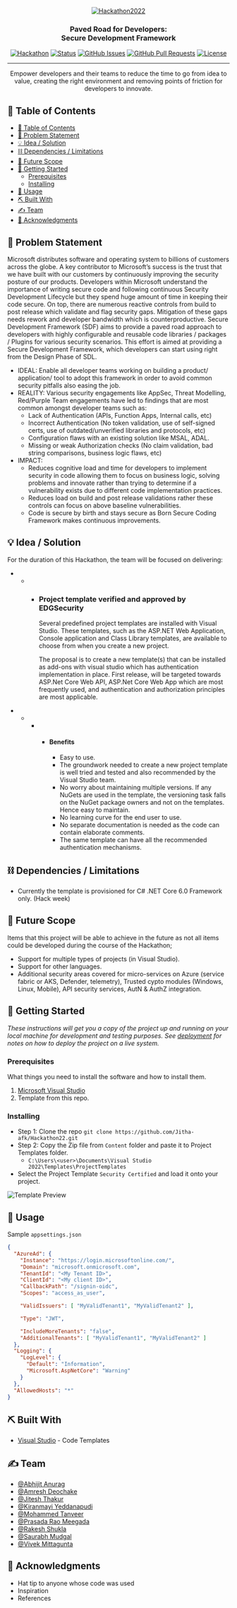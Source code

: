 <p align="center">
  <a href="" rel="noopener">
 <img src="Images/logo-graphicbg.gif" alt="Hackathon2022"></a>
</p>
<h3 align="center">Paved Road for Developers:<br>Secure Development Framework</h3>

<div align="center">

  [![Hackathon](https://img.shields.io/badge/hackathon-PavedRoad-orange.svg)](https://hackbox.microsoft.com/project/3245) 
  [![Status](https://img.shields.io/badge/status-active-success.svg)]() 
  [![GitHub Issues](https://img.shields.io/github/issues/Jitha-afk/Hackathon22.svg)](https://github.com/Jitha-afk/Hackathon22/issues)
  [![GitHub Pull Requests](https://img.shields.io/github/issues-pr/Jitha-afk/Hackathon22.svg)](https://github.com/Jitha-afk/Hackathon22/pulls)
  [![License](https://img.shields.io/badge/license-MIT-blue.svg)](LICENSE.md)

</div>

---

<p align="center"> Empower developers and their teams to reduce the time to go from idea to value, creating the right environment and removing points of friction for developers to innovate.
    <br> 
</p>

## 📝 Table of Contents
- [📝 Table of Contents](#-table-of-contents)
- [🧐 Problem Statement <a name = "problem_statement"></a>](#-problem-statement-)
- [💡 Idea / Solution <a name = "idea"></a>](#-idea--solution-)
- [⛓️ Dependencies / Limitations <a name = "limitations"></a>](#️-dependencies--limitations-)
- [🚀 Future Scope <a name = "future_scope"></a>](#-future-scope-)
- [🏁 Getting Started <a name = "getting_started"></a>](#-getting-started-)
  - [Prerequisites](#prerequisites)
  - [Installing](#installing)
- [🎈 Usage <a name="usage"></a>](#-usage-)
- [⛏️ Built With <a name = "tech_stack"></a>](#️-built-with-)
- [✍️ Team <a name = "authors"></a>](#️-team-)
- [🎉 Acknowledgments <a name = "acknowledgments"></a>](#-acknowledgments-)

## 🧐 Problem Statement <a name = "problem_statement"></a>
Microsoft distributes software and operating system to billions of customers across the globe. A key contributor to Microsoft’s success is the trust that we have built with our customers by continuously improving the security posture of our products. Developers within Microsoft understand the importance of writing secure code and following continuous Security Development Lifecycle but they spend huge amount of time in keeping their code secure. On top, there are numerous reactive controls from build to post release which validate and flag security gaps. Mitigation of these gaps needs rework and developer bandwidth which is counterproductive. Secure Development Framework (SDF) aims to provide a paved road approach to developers with highly configurable and reusable code libraries / packages / Plugins for various security scenarios. This effort is aimed at providing a Secure Development Framework, which developers can start using right from the Design Phase of SDL.

- IDEAL: Enable all developer teams working on building a product/ application/ tool to adopt this framework in order to avoid common security pitfalls also easing the job.
- REALITY: Various security engagements like AppSec, Threat Modelling, Red/Purple Team engagements have led to findings that are most common amongst developer teams such as:
  - Lack of Authentication (APIs, Function Apps, Internal calls, etc)
  - Incorrect Authentication (No token validation, use of self-signed certs, use of outdated/unverified libraries and protocols, etc)
  - Configuration flaws with an existing solution like MSAL, ADAL.
  - Missing or weak Authorization checks (No claim validation, bad string comparisons, business logic flaws, etc)
- IMPACT:
  - Reduces cognitive load and time for developers to implement security in code allowing them to focus on business logic, solving problems and innovate rather than trying to determine if a vulnerability exists due to different code implementation practices.
  - Reduces load on build and post release validations rather these controls can focus on above baseline vulnerabilities. 
  - Code is secure by birth and stays secure as Born Secure Coding Framework makes continuous improvements.

## 💡 Idea / Solution <a name = "idea"></a>
For the duration of this Hackathon, the team will be focused on delivering:

- - - ### Project template verified and approved by EDGSecurity
        Several predefined project templates are installed with Visual Studio. These templates, such as the ASP.NET Web Application, Console application and Class Library templates, are available to choose from when you create a new project.
        
        The proposal is to create a new template(s) that can be installed as add-ons with visual studio which has authentication implementation in place. First release, will be targeted towards ASP.Net Core Web API, ASP.Net Core Web App which are most frequently used, and authentication and authorization principles are most applicable.

- - - - #### Benefits
        - Easy to use.  
        - The groundwork needed to create a new project template is well tried and tested and also recommended by the Visual Studio team.
        - No worry about maintaining multiple versions. If any NuGets are used in the template, the versioning task falls on the NuGet package owners and not on the templates. Hence easy to maintain.
        - No learning curve for the end user to use.
        - No separate documentation is needed as the code can contain elaborate comments.
        - The same template can have all the recommended authentication mechanisms.

## ⛓️ Dependencies / Limitations <a name = "limitations"></a>

- Currently the template is provisioned for C# .NET Core 6.0 Framework only. (Hack week)

## 🚀 Future Scope <a name = "future_scope"></a>

Items that this project will be able to achieve in the future as not all items could be developed during the course of the Hackathon;

- Support for multiple types of projects (in Visual Studio).
- Support for other languages.
- Additional security areas covered for micro-services on Azure (service fabric or AKS, Defender, telemetry), Trusted cypto modules (Windows, Linux, Mobile), API security services, AutN & AuthZ integration.

## 🏁 Getting Started <a name = "getting_started"></a>
*These instructions will get you a copy of the project up and running on your local machine for development 
and testing purposes. See [deployment](#deployment) for notes on how to deploy the project on a live system.*

### Prerequisites

What things you need to install the software and how to install them.

1. [Microsoft Visual Studio](https://visualstudio.microsoft.com/downloads/)
2. Template from this repo.

### Installing

- Step 1: Clone the repo `git clone https://github.com/Jitha-afk/Hackathon22.git`
- Step 2: Copy the Zip file from `Content` folder and paste it to Project Templates folder.
  - `C:\Users\<user>\Documents\Visual Studio 2022\Templates\ProjectTemplates`
- Select the Project Template `Security Certified` and load it onto your project.

![Template Preview](Images/template.png)

## 🎈 Usage <a name="usage"></a>

Sample `appsettings.json`

```json
{
  "AzureAd": {
    "Instance": "https://login.microsoftonline.com/",
    "Domain": "microsoft.onmicrosoft.com",
    "TenantId": "<My Tenant ID>",
    "ClientId": "<My client ID>",
    "CallbackPath": "/signin-oidc",
    "Scopes": "access_as_user",

    "ValidIssuers": [ "MyValidTenant1", "MyValidTenant2" ],

    "Type": "JWT",

    "IncludeMoreTenants": "false",
    "AdditionalTenants": [ "MyValidTenant1", "MyValidTenant2" ]
  },
  "Logging": {
    "LogLevel": {
      "Default": "Information",
      "Microsoft.AspNetCore": "Warning"
    }
  },
  "AllowedHosts": "*"
}
```

## ⛏️ Built With <a name = "tech_stack"></a>
- [Visual Studio](https://visualstudio.microsoft.com/) - Code Templates

## ✍️ Team <a name = "authors"></a>
    
- [@Abhijit Anurag](https://github.com/abhijitanurag)
- [@Amresh Deochake](https://github.com/amdeocha)
- [@Jitesh Thakur](https://github.com/Jitha-afk)
- [@Kiranmayi Yeddanapudi](https://github.com/kiranmayiyl)
- [@Mohammed Tanveer](https://github.com/threatpointer)
- [@Prasada Rao Meegada](meegada.prasada@microsoft.com)
- [@Rakesh Shukla](shuklarakesh@microsoft.com)
- [@Saurabh Mudgal](https://github.com/smudgal05)
- [@Vivek Mittagunta](https://github.com/vivekmittagunta)

## 🎉 Acknowledgments <a name = "acknowledgments"></a>
- Hat tip to anyone whose code was used
- Inspiration
- References

